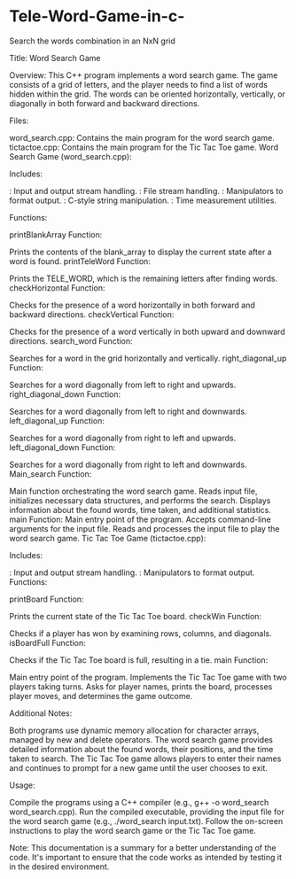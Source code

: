 # Tele-Word-Game-in-c-
Search the words combination in an NxN grid

Title: Word Search Game

Overview:
This C++ program implements a word search game. The game consists of a grid of letters, and the player needs to find a list of words hidden within the grid. The words can be oriented horizontally, vertically, or diagonally in both forward and backward directions.

Files:

word_search.cpp: Contains the main program for the word search game.
tictactoe.cpp: Contains the main program for the Tic Tac Toe game.
Word Search Game (word_search.cpp):

Includes:

<iostream>: Input and output stream handling.
<fstream>: File stream handling.
<iomanip>: Manipulators to format output.
<cstring>: C-style string manipulation.
<chrono>: Time measurement utilities.

Functions:

printBlankArray Function:

Prints the contents of the blank_array to display the current state after a word is found.
printTeleWord Function:


Prints the TELE_WORD, which is the remaining letters after finding words.
checkHorizontal Function:


Checks for the presence of a word horizontally in both forward and backward directions.
checkVertical Function:


Checks for the presence of a word vertically in both upward and downward directions.
search_word Function:


Searches for a word in the grid horizontally and vertically.
right_diagonal_up Function:


Searches for a word diagonally from left to right and upwards.
right_diagonal_down Function:


Searches for a word diagonally from left to right and downwards.
left_diagonal_up Function:


Searches for a word diagonally from right to left and upwards.
left_diagonal_down Function:


Searches for a word diagonally from right to left and downwards.
Main_search Function:


Main function orchestrating the word search game.
Reads input file, initializes necessary data structures, and performs the search.
Displays information about the found words, time taken, and additional statistics.
main Function:
Main entry point of the program.
Accepts command-line arguments for the input file.
Reads and processes the input file to play the word search game.
Tic Tac Toe Game (tictactoe.cpp):

Includes:

<iostream>: Input and output stream handling.
<iomanip>: Manipulators to format output.
Functions:

printBoard Function:

Prints the current state of the Tic Tac Toe board.
checkWin Function:


Checks if a player has won by examining rows, columns, and diagonals.
isBoardFull Function:


Checks if the Tic Tac Toe board is full, resulting in a tie.
main Function:


Main entry point of the program.
Implements the Tic Tac Toe game with two players taking turns.
Asks for player names, prints the board, processes player moves, and determines the game outcome.


Additional Notes:

Both programs use dynamic memory allocation for character arrays, managed by new and delete operators.
The word search game provides detailed information about the found words, their positions, and the time taken to search.
The Tic Tac Toe game allows players to enter their names and continues to prompt for a new game until the user chooses to exit.


Usage:

Compile the programs using a C++ compiler (e.g., g++ -o word_search word_search.cpp).
Run the compiled executable, providing the input file for the word search game (e.g., ./word_search input.txt).
Follow the on-screen instructions to play the word search game or the Tic Tac Toe game.


Note: This documentation is a summary for a better understanding of the code. It's important to ensure that the code works as intended by testing it in the desired environment.
